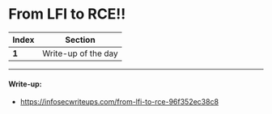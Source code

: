 # From LFI to RCE!!

Index | Section
--- | ---
**1** | Write-up of the day

___


#### Write-up: 

* https://infosecwriteups.com/from-lfi-to-rce-96f352ec38c8
